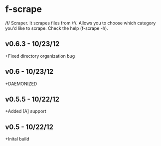 f-scrape
========

/f/ Scraper. It scrapes files from /f/. Allows you to choose which category you'd like to scrape. Check the help (f-scrape -h).

v0.6.3 - 10/23/12
-----------------
+Fixed directory organization bug

v0.6 - 10/23/12
-----------------
+DAEMONIZED

v0.5.5 - 10/22/12
-----------------
+Added [A] support

v0.5 - 10/22/12
-----------------
+Inital build
